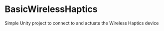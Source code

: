 BasicWirelessHaptics
====================

Simple Unity project to connect to and actuate the Wireless Haptics device
